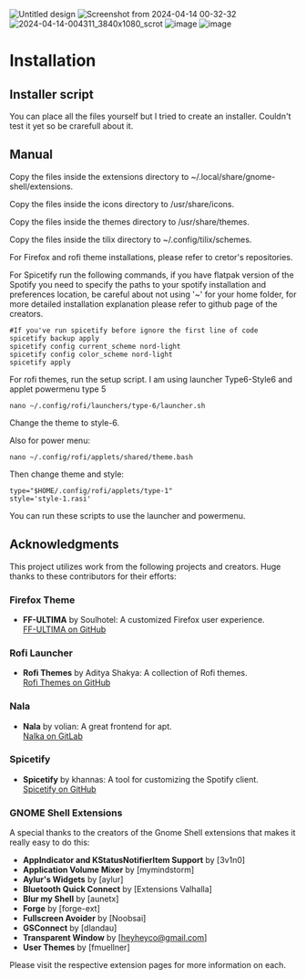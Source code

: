 ![Untitled design](https://github.com/newcharhuso/unix-porn/assets/83580410/6030788b-6418-4eb1-a1a6-4fcf929cb060)
![Screenshot from 2024-04-14 00-32-32](https://github.com/newcharhuso/unix-porn/assets/83580410/bc067a1b-52f9-437e-90a4-7121b04374f5)
![2024-04-14-004311_3840x1080_scrot](https://github.com/newcharhuso/unix-porn/assets/83580410/f43520a5-20e0-4811-9832-f479303ac131)
![image](https://github.com/newcharhuso/unix-porn/assets/83580410/03e701e7-74e0-46d4-a7de-255d2ac33332)
![image](https://github.com/newcharhuso/unix-porn/assets/83580410/1b58bc56-9622-4fc3-9840-8d75e07686af)

# Installation

## Installer script

You can place all the files yourself but I tried to create an installer. Couldn't test it yet so be crarefull about it.

## Manual

Copy the files inside the extensions directory to ~/.local/share/gnome-shell/extensions.

Copy the files inside the icons directory to /usr/share/icons.

Copy the files inside the themes directory to /usr/share/themes.

Copy the files inside the tilix directory to ~/.config/tilix/schemes.


For Firefox and rofi theme installations, please refer to cretor's repositories.

For Spicetify run the following commands, if you have flatpak version of the Spotify you need to specify the paths to your spotify installation and preferences location, be careful about not using '~' for your home folder, for more detailed installation explanation please refer to github page of the creators.

```
#If you've run spicetify before ignore the first line of code
spicetify backup apply
spicetify config current_scheme nord-light
spicetify config color_scheme nord-light
spicetify apply
```

For rofi themes, run the setup script. I am using launcher Type6-Style6 and applet powermenu type 5
```
nano ~/.config/rofi/launchers/type-6/launcher.sh 
```
Change the theme to  style-6.

Also for power menu:

```
nano ~/.config/rofi/applets/shared/theme.bash   
```
Then change theme and style:
```
type="$HOME/.config/rofi/applets/type-1"
style='style-1.rasi'
```

You can run these scripts to use the launcher and powermenu.

## Acknowledgments

This project utilizes work from the following projects and creators. Huge thanks to these contributors for their efforts:

### Firefox Theme
- **FF-ULTIMA** by Soulhotel: A customized Firefox user experience.  
  [FF-ULTIMA on GitHub](https://github.com/soulhotel/FF-ULTIMA)

### Rofi Launcher
- **Rofi Themes** by Aditya Shakya: A collection of Rofi themes.  
  [Rofi Themes on GitHub](https://github.com/adi1090x/rofi)

### Nala
- **Nala** by volian: A great frontend for apt.  
  [Nalka on GitLab](https://gitlab.com/volian/nala)

### Spicetify
- **Spicetify** by khannas: A tool for customizing the Spotify client.  
  [Spicetify on GitHub](https://github.com/khanhas/spicetify-cli)


### GNOME Shell Extensions
A special thanks to the creators of the Gnome Shell extensions that makes it really easy to do this:

- **AppIndicator and KStatusNotifierItem Support** by [3v1n0]
- **Application Volume Mixer** by [mymindstorm]
- **Aylur's Widgets** by [aylur]
- **Bluetooth Quick Connect** by [Extensions Valhalla]
- **Blur my Shell** by [aunetx]
- **Forge** by [forge-ext]
- **Fullscreen Avoider** by [Noobsai]
- **GSConnect** by [dlandau]
- **Transparent Window** by [heyheyco@gmail.com]
- **User Themes** by [fmuellner]

Please visit the respective extension pages for more information on each.
